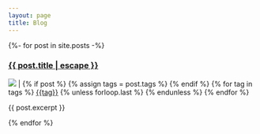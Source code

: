 ```yaml
---
layout: page
title: Blog
---
```


<div class="wrapper">
{%- for post in site.posts -%}
    <article class="blog-listing">
        <h3><a class="post-link" href="{{ post.url | relative_url }}">{{ post.title | escape }}</a></h3>
        <p>
            <span class="post-tags">
                <img src="{{ site.url }}/assets/img/tag.svg"> | 
            {% if post %}
                {% assign tags = post.tags %}
            {% endif %}
            {% for tag in tags %}
            <a href="{{site.baseurl}}/tags/#{{tag|slugize}}" class="post-tag">{{tag}}</a>
            {% unless forloop.last %}&nbsp;{% endunless %}
            {% endfor %}
            </span>
        </p>
        <p>{{ post.excerpt }}</p>
    </article>
{% endfor %}
</div>
